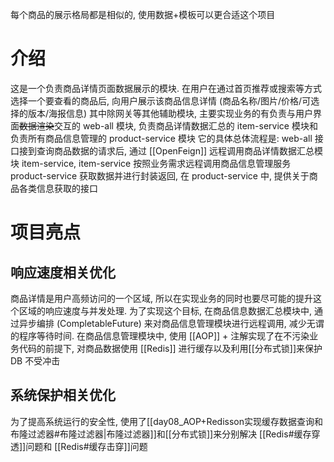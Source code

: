 每个商品的展示格局都是相似的, 使用数据+模板可以更合适这个项目

# 介绍

这是一个负责商品详情页面数据展示的模块. 在用户在通过首页推荐或搜索等方式选择一个要查看的商品后, 向用户展示该商品信息详情 (商品名称/图片/价格/可选择的版本/海报信息)
其中除网关等其他辅助模块, 主要实现业务的有负责与用户界面~~数据渲染~~交互的 web-all 模块, 负责商品详情数据汇总的 item-service 模块和负责所有商品信息管理的 product-service 模块
它的具体总体流程是: web-all 接口接到查询商品数据的请求后, 通过 [[OpenFeign]] 远程调用商品详情数据汇总模块 item-service, item-service 按照业务需求远程调用商品信息管理服务 product-service 获取数据并进行封装返回, 在 product-service 中, 提供关于商品各类信息获取的接口

# 项目亮点

## 响应速度相关优化

商品详情是用户高频访问的一个区域, 所以在实现业务的同时也要尽可能的提升这个区域的响应速度与并发处理.
为了实现这个目标, 在商品信息数据汇总模块中, 通过异步编排 (CompletableFuture) 来对商品信息管理模块进行远程调用, 减少无谓的程序等待时间.
在商品信息管理模块中, 使用 [[AOP]] + 注解实现了在不污染业务代码的前提下, 对商品数据使用 [[Redis]] 进行缓存以及利用[[分布式锁]]来保护 DB 不受冲击

## 系统保护相关优化

为了提高系统运行的安全性, 使用了[[day08_AOP+Redisson实现缓存数据查询和布隆过滤器#布隆过滤器|布隆过滤器]]和[[分布式锁]]来分别解决 [[Redis#缓存穿透]]问题和 [[Redis#缓存击穿]]问题
